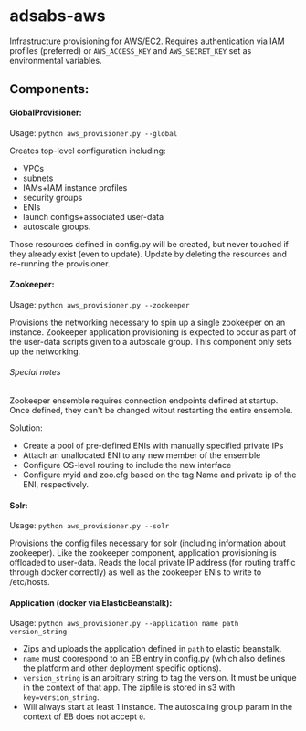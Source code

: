 # adsabs-aws
Infrastructure provisioning for AWS/EC2. Requires authentication via IAM profiles (preferred) or `AWS_ACCESS_KEY` and `AWS_SECRET_KEY` set as environmental variables.

## Components:

#### GlobalProvisioner:

Usage: `python aws_provisioner.py --global`

Creates top-level configuration including:
- VPCs
- subnets
- IAMs+IAM instance profiles
- security groups
- ENIs
- launch configs+associated user-data
- autoscale groups.

Those resources defined in config.py will be created, but never touched if they already exist (even to update). Update by deleting the resources and re-running the provisioner.

#### Zookeeper:
Usage: `python aws_provisioner.py --zookeeper`

Provisions the networking necessary to spin up a single zookeeper on an instance. Zookeeper application provisioning is expected to occur as part of the user-data scripts given to a autoscale group. This component only sets up the networking.

###### Special notes

Zookeeper ensemble requires connection endpoints defined at startup. Once defined, they can't be changed witout restarting the entire ensemble.

Solution:
- Create a pool of pre-defined ENIs with manually specified private IPs
- Attach an unallocated ENI to any new member of the ensemble
- Configure OS-level routing to include the new interface
- Configure myid and zoo.cfg based on the tag:Name and private ip of the ENI, respectively.

#### Solr:
Usage: `python aws_provisioner.py --solr`

Provisions the config files necessary for solr (including information about zookeeper). Like the zookeeper component, application provisioning is offloaded to user-data. Reads the local private IP address (for routing traffic through docker correctly) as well as the zookeeper ENIs to write to /etc/hosts.

#### Application (docker via ElasticBeanstalk):
Usage: `python aws_provisioner.py --application name path version_string`

- Zips and uploads the application defined in `path` to elastic beanstalk. 
- `name` must coorespond to an EB entry in config.py (which also defines the platform and other deployment specific options). 
- `version_string` is an arbitrary string to tag the version. It must be unique in the context of that app. The zipfile is stored in s3 with `key=version_string`.
- Will always start at least 1 instance. The autoscaling group param in the context of EB does not accept `0`.
